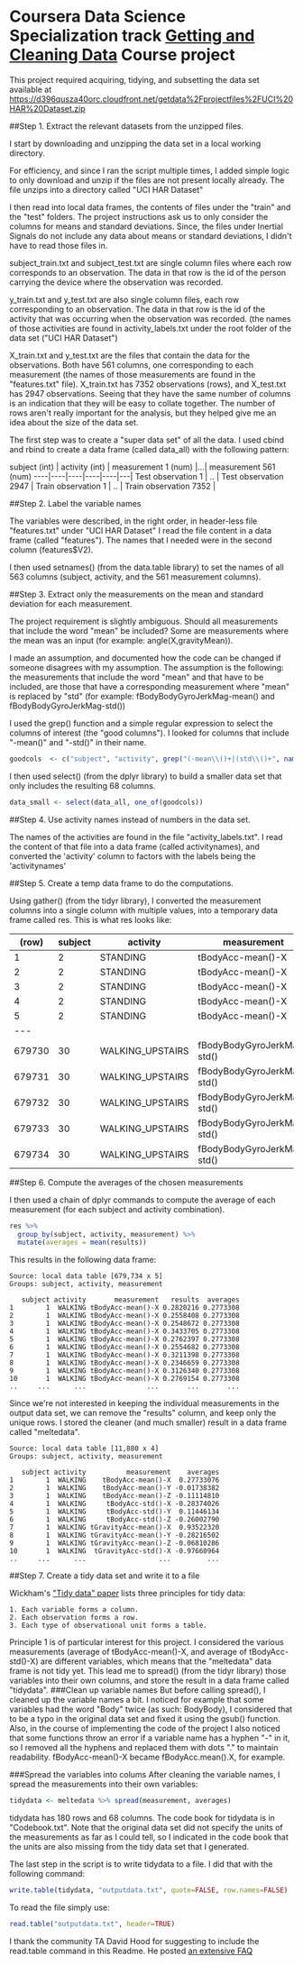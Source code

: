 Coursera Data Science Specialization track
[Getting and Cleaning Data](https://class.coursera.org/getdata-016/)
Course project
===========================================

This project required acquiring, tidying, and subsetting the data set available at https://d396qusza40orc.cloudfront.net/getdata%2Fprojectfiles%2FUCI%20HAR%20Dataset.zip


##Step 1. Extract the relevant datasets from the unzipped files.

I start by downloading and unzipping the data set in a local working directory.

For efficiency, and since I ran the script multiple times, I added simple logic to only download and unzip if the files are not present locally already. The file unzips into a directory called "UCI HAR Dataset"


I then read into local data frames, the contents of files under the "train" and the "test" folders. The project instructions ask us to only consider the columns for means and standard deviations. Since, the files under Inertial Signals do not include any data about means or standard deviations, I didn't have to read those files in.

subject_train.txt and subject_test.txt are single column files where each row corresponds to an observation. The data in that row is the id of the person carrying the device where the observation was recorded.

y_train.txt and y_test.txt are also single column files, each row corresponding to an observation. The data in that row is the id of the activity that was occurring when the observation was recorded. (the names of those activities are found in activity_labels.txt under the root folder of the data set ("UCI HAR Dataset")

X_train.txt and y_test.txt are the files that contain the data for the observations.
Both have 561 columns, one corresponding to each measurement (the names of those measurements are found in the "features.txt" file).
X_train.txt has 7352 observations (rows), and X_test.txt has 2947 observations.
Seeing that they have the same number of columns is an indication that they will be easy to collate together.
The number of rows aren't really important for the analysis, but they helped give me an idea about the size of the data set.

The first step was to create a "super data set" of all the data. I used cbind and rbind to create a data frame (called data_all) with the following pattern:

subject (int) | activity (int) | measurement 1 (num) |...| measurement 561 (num)
----|----|----|----|----|---|
Test observation 1 |
.. |
Test observation 2947 |
Train observation 1 |
.. |
Train observation 7352 |


##Step 2. Label the variable names

The variables were described, in the right order, in header-less file "features.txt" under "UCI HAR Dataset"
I read the file content in a data frame (called "features"). The names that I needed were in the second column (features$V2).

I then used setnames() (from the data.table library) to set the names of all 563 columns (subject, activity, and the 561 measurement columns).


##Step 3. Extract only the measurements on the mean and standard deviation for each measurement.

The project requirement is slightly ambiguous. Should all measurements that include the word "mean" be included? Some are measurements where the mean was an input (for example: angle(X,gravityMean)).

I made an assumption, and documented how the code can be changed if someone disagrees with my assumption. The assumption is the following: the measurements that include the word "mean" and that have to be included, are those that have a corresponding measurement where "mean" is replaced by "std" (for example: fBodyBodyGyroJerkMag-mean() and fBodyBodyGyroJerkMag-std())

I used the grep() function and a simple regular expression to select the columns of interest (the "good columns"). I looked for columns that include "-mean()" and "-std()" in their name.
```R
goodcols  <- c("subject", "activity", grep("(-mean\\()+|(std\\()+", names(data_all), value=TRUE))
```
I then used select() (from the dplyr library) to build a smaller data set that only includes the resulting 68 columns.
```R
data_small <- select(data_all, one_of(goodcols))
```


##Step 4. Use activity names instead of numbers in the data set.

The names of the activities are found in the file "activity_labels.txt".
I read the content of that file into a data frame (called activitynames), and converted the 'activity' column to factors with the labels being the 'activitynames'

##Step 5. Create a temp data frame to do the computations.

Using gather() (from the tidyr library), I converted the measurement columns into a single column with multiple values, into a temporary data frame called res.
This is what res looks like:

(row)	  |subject|activity|measurement|results
---------|-------|-----------|-------------|---
1       |2      |STANDING|tBodyAcc-mean()-X|0.2571778
2       |2      |STANDING|tBodyAcc-mean()-X |0.2860267
3       |2      |STANDING|tBodyAcc-mean()-X |0.2754848
4       |2      |STANDING|tBodyAcc-mean()-X  |0.2702982
5       |2      |STANDING| tBodyAcc-mean()-X |0.2748330
---     |                                                          
679730  |30| WALKING_UPSTAIRS| fBodyBodyGyroJerkMag-std()|-0.7239514
679731  |30| WALKING_UPSTAIRS| fBodyBodyGyroJerkMag-std()|-0.7711831
679732  |30| WALKING_UPSTAIRS| fBodyBodyGyroJerkMag-std()|-0.7263718
679733  |30| WALKING_UPSTAIRS| fBodyBodyGyroJerkMag-std()|-0.6894209
679734  |30| WALKING_UPSTAIRS| fBodyBodyGyroJerkMag-std()|-0.7451204

	
##Step 6. Compute the averages of the chosen measurements

I then used a chain of dplyr commands to compute the average of each measurement (for each subject and activity combination). 
```R
res %>% 
  group_by(subject, activity, measurement) %>% 
  mutate(averages = mean(results))
```
This results in the following data frame:

	Source: local data table [679,734 x 5]
	Groups: subject, activity, measurement

	   subject activity       measurement   results  averages
	1        1  WALKING tBodyAcc-mean()-X 0.2820216 0.2773308
	2        1  WALKING tBodyAcc-mean()-X 0.2558408 0.2773308
	3        1  WALKING tBodyAcc-mean()-X 0.2548672 0.2773308
	4        1  WALKING tBodyAcc-mean()-X 0.3433705 0.2773308
	5        1  WALKING tBodyAcc-mean()-X 0.2762397 0.2773308
	6        1  WALKING tBodyAcc-mean()-X 0.2554682 0.2773308
	7        1  WALKING tBodyAcc-mean()-X 0.3211398 0.2773308
	8        1  WALKING tBodyAcc-mean()-X 0.2346659 0.2773308
	9        1  WALKING tBodyAcc-mean()-X 0.3126340 0.2773308
	10       1  WALKING tBodyAcc-mean()-X 0.2769154 0.2773308
	..     ...      ...               ...       ...       ...

Since we're not interested in keeping the individual measurements in the output data set, we can remove the "results" column, and keep only the unique rows. I stored the cleaner (and much smaller) result in a data frame called "meltedata".
	
	Source: local data table [11,880 x 4]
	Groups: subject, activity, measurement

	   subject activity          measurement    averages
	1        1  WALKING    tBodyAcc-mean()-X  0.27733076
	2        1  WALKING    tBodyAcc-mean()-Y -0.01738382
	3        1  WALKING    tBodyAcc-mean()-Z -0.11114810
	4        1  WALKING     tBodyAcc-std()-X -0.28374026
	5        1  WALKING     tBodyAcc-std()-Y  0.11446134
	6        1  WALKING     tBodyAcc-std()-Z -0.26002790
	7        1  WALKING tGravityAcc-mean()-X  0.93522320
	8        1  WALKING tGravityAcc-mean()-Y -0.28216502
	9        1  WALKING tGravityAcc-mean()-Z -0.06810286
	10       1  WALKING  tGravityAcc-std()-X -0.97660964
	..     ...      ...                  ...         ...


##Step 7. Create a tidy data set and write it to a file

Wickham's ["Tidy data" paper](http://vita.had.co.nz/papers/tidy-data.pdf) lists three principles for tidy data:
```
1. Each variable forms a column.
2. Each observation forms a row.
3. Each type of observational unit forms a table.
```

Principle 1 is of particular interest for this project. I considered the various measurements (average of tBodyAcc-mean()-X, and average of tBodyAcc-std()-X) are different variables, which means that the "meltedata" data frame is not tidy yet. This lead me to spread() (from the tidyr library) those variables into their own columns, and store the result in a data frame called "tidydata".
###Clean up variable names
But before calling spread(), I cleaned up the variable names a bit. I noticed for example that some variables had the word "Body" twice (as such: BodyBody), I considered that to be a typo in the original data set and fixed it using the gsub() function. Also, in the course of implementing the code of the project I also noticed that some functions throw an error if a variable name has a hyphen "-" in it, so I removed all the hyphens and replaced them with dots "." to maintain readability.
	fBodyAcc-mean()-X became fBodyAcc.mean().X, for example.

###Spread the variables into colums
After cleaning the variable names, I spread the measurements into their own variables:
```R
tidydata <- meltedata %>% spread(measurement, averages)
```
tidydata has 180 rows and 68 columns. The code book for tidydata is in "Codebook.txt". Note that the original data set did not specify the units of the measurements as far as I could tell, so I indicated in the code book that the units are also missing from the tidy data set that I generated.
	
	
The last step in the script is to write tidydata to a file. I did that with the following command:
```R
write.table(tidydata, "outputdata.txt", quote=FALSE, row.names=FALSE)
```	
To read the file simply use:
```R
read.table("outputdata.txt", header=TRUE)
```	
I thank the community TA David Hood for suggesting to include the read.table command in this Readme. He posted [an extensive FAQ](https://class.coursera.org/getdata-016/forum/thread?thread_id=50)
